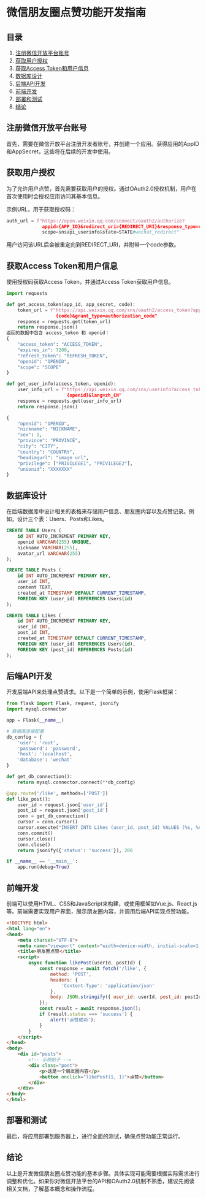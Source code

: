 # 微信朋友圈点赞功能开发指南

## 目录
1. [注册微信开放平台账号](#注册微信开放平台账号)
2. [获取用户授权](#获取用户授权)
3. [获取Access Token和用户信息](#获取access-token和用户信息)
4. [数据库设计](#数据库设计)
5. [后端API开发](#后端api开发)
6. [前端开发](#前端开发)
7. [部署和测试](#部署和测试)
8. [结论](#结论)

## 注册微信开放平台账号
首先，需要在微信开放平台注册开发者账号，并创建一个应用。获得应用的AppID和AppSecret，这些将在后续的开发中使用。

## 获取用户授权
为了允许用户点赞，首先需要获取用户的授权。通过OAuth2.0授权机制，用户在首次使用时会授权应用访问其基本信息。

示例URL，用于获取授权码：

```python
auth_url = f"https://open.weixin.qq.com/connect/oauth2/authorize?
             appid={APP_ID}&redirect_uri={REDIRECT_URI}&response_type=code&
             scope=snsapi_userinfo&state=STATE#wechat_redirect"
```
用户访问该URL后会被重定向到REDIRECT_URI，并附带一个code参数。

## 获取Access Token和用户信息
使用授权码获取Access Token，并通过Access Token获取用户信息。
```python
import requests

def get_access_token(app_id, app_secret, code):
    token_url = f"https://api.weixin.qq.com/sns/oauth2/access_token?appid={app_id}&secret={app_secret}&code= 
                  {code}&grant_type=authorization_code"
    response = requests.get(token_url)
    return response.json()
返回的数据中包含 access_token 和 openid：
{
    "access_token": "ACCESS_TOKEN",
    "expires_in": 7200,
    "refresh_token": "REFRESH_TOKEN",
    "openid": "OPENID",
    "scope": "SCOPE"
}

def get_user_info(access_token, openid):
    user_info_url = f"https://api.weixin.qq.com/sns/userinfo?access_token={access_token}&openid=
                      {openid}&lang=zh_CN"
    response = requests.get(user_info_url)
    return response.json()

{
    "openid": "OPENID",
    "nickname": "NICKNAME",
    "sex": 1,
    "province": "PROVINCE",
    "city": "CITY",
    "country": "COUNTRY",
    "headimgurl": "image url",
    "privilege": ["PRIVILEGE1", "PRIVILEGE2"],
    "unionid": "XXXXXXX"
}

```
## 数据库设计
在后端数据库中设计相关的表格来存储用户信息、朋友圈内容以及点赞记录。例如，设计三个表：Users、Posts和Likes。
```sql
CREATE TABLE Users (
    id INT AUTO_INCREMENT PRIMARY KEY,
    openid VARCHAR(255) UNIQUE,
    nickname VARCHAR(255),
    avatar_url VARCHAR(255)
);

CREATE TABLE Posts (
    id INT AUTO_INCREMENT PRIMARY KEY,
    user_id INT,
    content TEXT,
    created_at TIMESTAMP DEFAULT CURRENT_TIMESTAMP,
    FOREIGN KEY (user_id) REFERENCES Users(id)
);

CREATE TABLE Likes (
    id INT AUTO_INCREMENT PRIMARY KEY,
    user_id INT,
    post_id INT,
    created_at TIMESTAMP DEFAULT CURRENT_TIMESTAMP,
    FOREIGN KEY (user_id) REFERENCES Users(id),
    FOREIGN KEY (post_id) REFERENCES Posts(id)
);
```
## 后端API开发
开发后端API来处理点赞请求。以下是一个简单的示例，使用Flask框架：
```python
from flask import Flask, request, jsonify
import mysql.connector

app = Flask(__name__)

# 数据库连接配置
db_config = {
    'user': 'root',
    'password': 'password',
    'host': 'localhost',
    'database': 'wechat'
}

def get_db_connection():
    return mysql.connector.connect(**db_config)

@app.route('/like', methods=['POST'])
def like_post():
    user_id = request.json['user_id']
    post_id = request.json['post_id']
    conn = get_db_connection()
    cursor = conn.cursor()
    cursor.execute("INSERT INTO Likes (user_id, post_id) VALUES (%s, %s)", (user_id, post_id))
    conn.commit()
    cursor.close()
    conn.close()
    return jsonify({'status': 'success'}), 200

if __name__ == '__main__':
    app.run(debug=True)
```
## 前端开发
前端可以使用HTML、CSS和JavaScript来构建，或使用框架如Vue.js、React.js等。前端需要实现用户界面，展示朋友圈内容，并调用后端API实现点赞功能。
```html
<!DOCTYPE html>
<html lang="en">
<head>
    <meta charset="UTF-8">
    <meta name="viewport" content="width=device-width, initial-scale=1.0">
    <title>朋友圈点赞</title>
    <script>
        async function likePost(userId, postId) {
            const response = await fetch('/like', {
                method: 'POST',
                headers: {
                    'Content-Type': 'application/json'
                },
                body: JSON.stringify({ user_id: userId, post_id: postId })
            });
            const result = await response.json();
            if (result.status === 'success') {
                alert('点赞成功');
            }
        }
    </script>
</head>
<body>
    <div id="posts">
        <!-- 示例帖子 -->
        <div class="post">
            <p>这是一个朋友圈内容</p>
            <button onclick="likePost(1, 1)">点赞</button>
        </div>
    </div>
</body>
</html>
```
## 部署和测试
最后，将应用部署到服务器上，进行全面的测试，确保点赞功能正常运行。

## 结论
以上是开发微信朋友圈点赞功能的基本步骤。具体实现可能需要根据实际需求进行调整和优化。如果你对微信开放平台的API和OAuth2.0机制不熟悉，建议先阅读相关文档，了解基本概念和操作流程。

